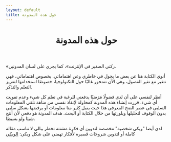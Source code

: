 ```yaml
---
layout: default
title: حول هذه المدونة
---
```


<header class="post-header">
	<h1>حول هذه المدونة</h1>
</header>

«ركني الصغير في الإنترنت»، كما يجري على لسان المدونين.

أنوي الكتابة هنا عن بعض ما يجول في خاطري وعن اهتماماتي.
بخصوص اهتماماتي، فهي تتغير مع تغير الفصول، وهي الآن تتمحور غالبًا حول التكنولوجيا،
خصوصًا استخدامها لتعزيز التعلم والتذكر.

أنظر لنفسي  على أن لدي فضولًا مَرَضيًا يدفعني للرغبة في تعلم كل شيء وعدم تفويت أي شيء.
قررت إنشاء هذه المدونة كمحاولة لإنقاذ نفسي من متاهة تلقي المعلومات السلبي في عصر الضخ المعرفي هذا
حيث يقبل كثير منا معلومات أو يرفضها بشكل سلبي بدون الوقوف لتحليلها وبلورتها من خلال الكتابة أو البحث.
هدف المدونة هو دفعي لأن أنتج شيئا ولو بسيطا.

لدي أيضا "ويكي شخصية" مخصصة لتدوين أي فكرة مشتتة تخطر ببالي لا تناسب مقالة كاملة أو لتدوين شروحات قصيرة لأفكار تهمني على شكل ويكي:
[الويكي](curious/index.html)
